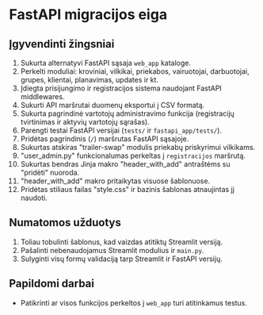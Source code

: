 # FastAPI migracijos eiga

## Įgyvendinti žingsniai

1. Sukurta alternatyvi FastAPI sąsaja `web_app` kataloge.
2. Perkelti moduliai: kroviniai, vilkikai, priekabos, vairuotojai, darbuotojai, grupes, klientai, planavimas, updates ir kt.
3. Įdiegta prisijungimo ir registracijos sistema naudojant FastAPI middlewares.
4. Sukurti API maršrutai duomenų eksportui į CSV formatą.
5. Sukurta pagrindinė vartotojų administravimo funkcija (registracijų tvirtinimas ir aktyvių vartotojų sąrašas).
6. Parengti testai FastAPI versijai (`tests/` ir `fastapi_app/tests/`).
7. Pridėtas pagrindinis (`/`) maršrutas FastAPI sąsajoje.
8. Sukurtas atskiras "trailer-swap" modulis priekabų priskyrimui vilkikams.
9. "user_admin.py" funkcionalumas perkeltas į `registracijos` maršrutą.
10. Sukurtas bendras Jinja makro "header_with_add" antraštėms su "pridėti" nuoroda.
11. "header_with_add" makro pritaikytas visuose šablonuose.
12. Pridėtas stiliaus failas "style.css" ir bazinis šablonas atnaujintas jį naudoti.

## Numatomos užduotys

1. Toliau tobulinti šablonus, kad vaizdas atitiktų Streamlit versiją.
2. Pašalinti nebenaudojamus Streamlit modulius ir `main.py`.
3. Sulyginti visų formų validaciją tarp Streamlit ir FastAPI versijų.

## Papildomi darbai

* Patikrinti ar visos funkcijos perkeltos į `web_app` turi atitinkamus testus.

